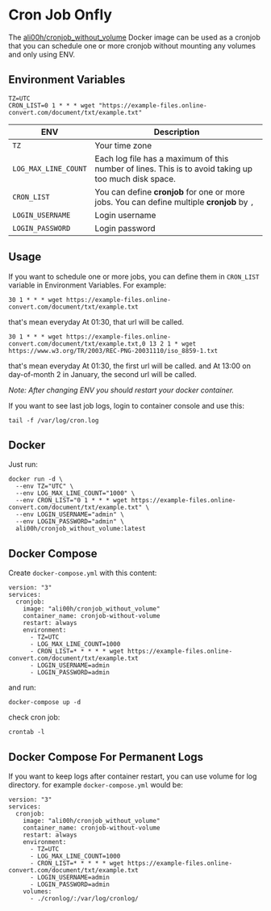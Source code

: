 # Cron Job Onfly
The [ali00h/cronjob_without_volume](https://hub.docker.com/r/ali00h/cronjob_without_volume) Docker image can be used as a cronjob
that you can schedule one or more cronjob without mounting any volumes and only using ENV.

## Environment Variables
```
TZ=UTC
CRON_LIST=0 1 * * * wget "https://example-files.online-convert.com/document/txt/example.txt"
```
| ENV | Description |
| --- | --- |
| `TZ` | Your time zone |
| `LOG_MAX_LINE_COUNT` | Each log file has a maximum of this number of lines. This is to avoid taking up too much disk space. |
| `CRON_LIST` | You can define **cronjob** for one or more jobs. You can define multiple **cronjob** by `,` |
| `LOGIN_USERNAME` | Login username |
| `LOGIN_PASSWORD` | Login password |

## Usage
If you want to schedule one or more jobs, you can define them in `CRON_LIST` variable in Environment Variables. For example:
```
30 1 * * * wget https://example-files.online-convert.com/document/txt/example.txt
```
that's mean everyday At 01:30, that url will be called. 
```
30 1 * * * wget https://example-files.online-convert.com/document/txt/example.txt,0 13 2 1 * wget https://www.w3.org/TR/2003/REC-PNG-20031110/iso_8859-1.txt
```
that's mean everyday At 01:30, the first url will be called. and At 13:00 on day-of-month 2 in January, the second url will be called.

_Note: After changing ENV you should restart your docker container._

If you want to see last job logs, login to container console and use this:
```
tail -f /var/log/cron.log
```

## Docker
Just run:
```
docker run -d \
  --env TZ="UTC" \
  --env LOG_MAX_LINE_COUNT="1000" \
  --env CRON_LIST="0 1 * * * wget https://example-files.online-convert.com/document/txt/example.txt" \  
  --env LOGIN_USERNAME="admin" \
  --env LOGIN_PASSWORD="admin" \    
  ali00h/cronjob_without_volume:latest
```

## Docker Compose
Create `docker-compose.yml` with this content:
```
version: "3"
services:
  cronjob:
    image: "ali00h/cronjob_without_volume"
    container_name: cronjob-without-volume
    restart: always
    environment:
      - TZ=UTC
      - LOG_MAX_LINE_COUNT=1000      
      - CRON_LIST=* * * * * wget https://example-files.online-convert.com/document/txt/example.txt
      - LOGIN_USERNAME=admin
      - LOGIN_PASSWORD=admin         
```
and run:
```
docker-compose up -d
```

check cron job:
```
crontab -l
```
## Docker Compose For Permanent Logs
If you want to keep logs after container restart, you can use volume for log directory. for example `docker-compose.yml` would be:
```
version: "3"
services:
  cronjob:
    image: "ali00h/cronjob_without_volume"
    container_name: cronjob-without-volume
    restart: always
    environment:
      - TZ=UTC
      - LOG_MAX_LINE_COUNT=1000      
      - CRON_LIST=* * * * * wget https://example-files.online-convert.com/document/txt/example.txt
      - LOGIN_USERNAME=admin
      - LOGIN_PASSWORD=admin  
    volumes:
      - ./cronlog/:/var/log/cronlog/            
```
